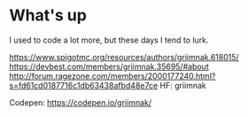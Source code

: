 # What's up

I used to code a lot more, but these days I tend to lurk.

https://www.spigotmc.org/resources/authors/griimnak.618015/
https://devbest.com/members/griimnak.35695/#about
http://forum.ragezone.com/members/2000177240.html?s=fd61cd0187716c1db63438afbd48e7ce
HF: griimnak

Codepen: https://codepen.io/griimnak/
